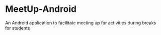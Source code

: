 # MeetUp-Android
An Android application to facilitate meeting up for activities during breaks for students
